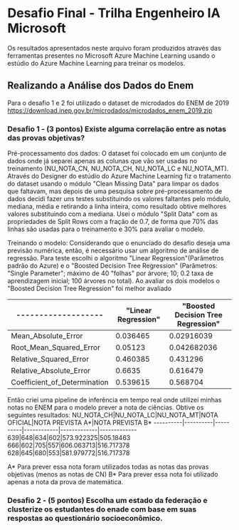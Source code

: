 # Desafio Final - Trilha Engenheiro IA Microsoft
Os resultados apresentados neste arquivo foram produzidos através das ferramentas presentes no Microsoft Azure Machine Learning usando o estúdio do Azure Machine Learning para treinar os modelos.

## Realizando a Análise dos Dados do Enem
Para o desafio 1 e 2 foi utilizado o dataset de microdados do ENEM de 2019
https://download.inep.gov.br/microdados/microdados_enem_2019.zip

### Desafio 1 - (3 pontos) Existe alguma correlação entre as notas das provas objetivas?
Pré-processamento dos dados:
O dataset foi colocado em um conjunto de dados onde já separei apenas as colunas que vão ser usadas no treinamento (NU_NOTA_CN, NU_NOTA_CH, NU_NOTA_LC e NU_NOTA_MT).
Através do Designer do estúdio do Azure Machine Learning fiz o tratamento do dataset usando o módulo "Clean Missing Data" para limpar os dados que faltavam, mas depois de uma pesquisa sobre pré-processamento de dados decidi fazer uns testes substituindo os valores faltantes pelo módulo, mediana, média e retirando a linha inteira, como resultado obtive melhores valores substituindo com a mediana. Usei o módulo "Split Data" com as propriedades de Split Rows com a fração de 0.7, de forma que 70% das linhas são usadas para o treinamento e 30% para avaliar o modelo.

Treinando o modelo: 
Considerando que o enunciado do desafio deseja uma previsão numérica, então, é necessário usar um algoritmo de análise de regressão. Para teste escolhi o algoritmo "Linear Regression"(Parâmetros padrão do Azure) e o "Boosted Decision Tree Regression" (Parâmetros: "Single Parameter"; máximo de 40 "folhas" por árvore; 10; 0.2 taxa de aprendizagem inicial; 100 árvores no total). Ao avaliar os dois modelos o "Boosted Decision Tree Regression" foi melhor avaliado

-------------------|"Linear Regression"|"Boosted Decision Tree Regression"
-------------------|-------------------|----------------------------------
Mean_Absolute_Error|0.036465|0.02916039
Root_Mean_Squared_Error|0.05123|0.042682036
Relative_Squared_Error|0.460385|0.431296
Relative_Absolute_Error|0.6635|0.616479
Coefficient_of_Determination|0.539615|0.568704

Então criei uma pipeline de inferência em tempo real onde utilizei minhas notas no ENEM para o modelo prever a nota de ciências. Obtive os seguintes resultados:
NU_NOTA_CH|NU_NOTA_LC|NU_NOTA_MT|NOTA OFICIAL|NOTA PREVISTA A*|NOTA PREVISTA B*
----------|----------|----------|------------|-------------|-------------
639|648|634|602|573.922325|505.18463
666|602|705|557|606.063713|516.717378
628|645|680|553|581.979772|516.717378

A* Para prever essa nota foram utilizados todas as notas das provas objetivas (menos as notas de CN)
B* Para prever essa nota foi utilizado apenas a nota da prova de matemática.

### Desafio 2 - (5 pontos) Escolha um estado da federação e clusterize os estudantes do enade com base em suas respostas ao questionário socioeconômico.




